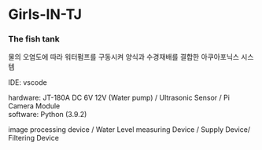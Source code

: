 # Girls-IN-TJ
<h3>The fish tank</h3>
<div></div>
물의 오염도에 따라 워터펌프를 구동시켜 양식과 수경재배를 결합한 아쿠아포닉스 시스템

IDE: vscode
<div></div>
hardware: JT-180A DC 6V 12V (Water pump) / Ultrasonic Sensor / Pi Camera Module
<div></div>
software: Python (3.9.2)

image processing device / Water Level measuring Device / Supply Device/ Filtering Device
